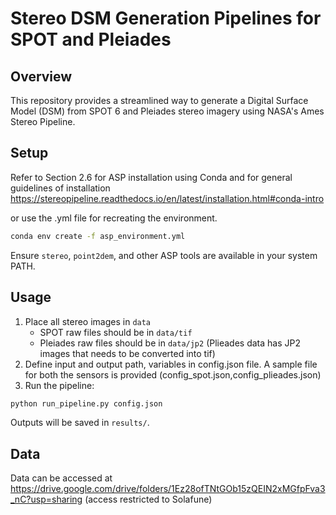 # Stereo DSM Generation Pipelines for SPOT and Pleiades

## Overview
This repository provides a streamlined way to generate a Digital Surface Model (DSM) from SPOT 6 and Pleiades stereo imagery using NASA's Ames Stereo Pipeline.

## Setup
Refer to Section 2.6 for ASP installation using Conda and for general guidelines of installation https://stereopipeline.readthedocs.io/en/latest/installation.html#conda-intro

or use the .yml file for recreating the environment. 
```bash
conda env create -f asp_environment.yml
```

Ensure `stereo`, `point2dem`, and other ASP tools are available in your system PATH.

## Usage
1. Place all stereo images in `data`
    - SPOT raw files should be in `data/tif`
    - Pleiades raw files should be in `data/jp2` (Plieades data has JP2 images that needs to be converted into tif)
2. Define input and output path, variables in config.json file. A sample file for both the sensors is provided (config_spot.json,config_plieades.json)
3. Run the pipeline:
```bash
python run_pipeline.py config.json 
```

Outputs will be saved in `results/`.

## Data
Data can be accessed at https://drive.google.com/drive/folders/1Ez28ofTNtGOb15zQEIN2xMGfpFva3_nC?usp=sharing (access restricted to Solafune)